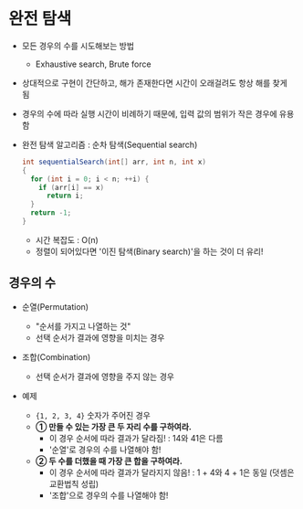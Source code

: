 # 완전 탐색

- 모든 경우의 수를 시도해보는 방법
  - Exhaustive search, Brute force
- 상대적으로 구현이 간단하고, 해가 존재한다면 시간이 오래걸려도 항상 해를 찾게 됨
- 경우의 수에 따라 실행 시간이 비례하기 때문에, 입력 값의 범위가 작은 경우에 유용함

- 완전 탐색 알고리즘 : 순차 탐색(Sequential search)
  ```java
  int sequentialSearch(int[] arr, int n, int x)
  {
    for (int i = 0; i < n; ++i) {
      if (arr[i] == x)
        return i;
    }
    return -1;
  }
  ```
  - 시간 복잡도 : O(n)
  - 정렬이 되어있다면 '이진 탐색(Binary search)'을 하는 것이 더 유리!

## 경우의 수

- 순열(Permutation)
  - "순서를 가지고 나열하는 것"
  - 선택 순서가 결과에 영향을 미치는 경우

- 조합(Combination)
  - 선택 순서가 결과에 영향을 주지 않는 경우

- 예제
  - `{1, 2, 3, 4}` 숫자가 주어진 경우
  - **① 만들 수 있는 가장 큰 두 자리 수를 구하여라.**
    - 이 경우 순서에 따라 결과가 달라짐! : 14와 41은 다름
    - '순열'로 경우의 수를 나열해야 함!
  - **② 두 수를 더했을 때 가장 큰 합을 구하여라.**
    - 이 경우 순서에 따라 결과가 달라지지 않음! : 1 + 4와 4 + 1은 동일 (덧셈은 교환법칙 성립)
    - '조합'으로 경우의 수를 나열해야 함!